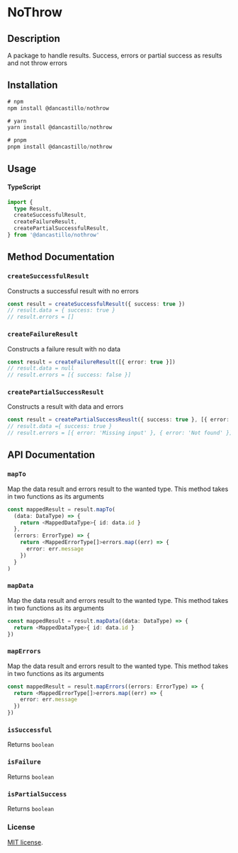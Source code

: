 # NoThrow

## Description

A package to handle results. Success, errors or partial success as results and not throw errors

## Installation

```typescript
# npm
npm install @dancastillo/nothrow

# yarn
yarn install @dancastillo/nothrow

# pnpm
pnpm install @dancastillo/nothrow
```

## Usage

#### TypeScript

```typescript
import {
  type Result,
  createSuccessfulResult,
  createFailureResult,
  createPartialSuccessfulResult,
} from '@dancastillo/nothrow'
```

## Method Documentation

### `createSuccessfulResult`

Constructs a successful result with no errors

```typescript
const result = createSuccessfulResult({ success: true })
// result.data = { success: true }
// result.errors = []
```

### `createFailureResult`

Constructs a failure result with no data

```typescript
const result = createFailureResult([{ error: true }])
// result.data = null
// result.errors = [{ success: false }]
```

### `createPartialSuccessResult`

Constructs a result with data and errors

```typescript
const result = createPartialSuccessReuslt({ success: true }, [{ error: 'Missing input' }, { error: 'Not found' }])
// result.data ={ success: true }
// result.errors = [{ error: 'Missing input' }, { error: 'Not found' }]
```

## API Documentation

### `mapTo`

Map the data result and errors result to the wanted type. This method takes in two functions as its arguments

```typescript
const mappedResult = result.mapTo(
  (data: DataType) => {
    return <MappedDataType>{ id: data.id }
  },
  (errors: ErrorType) => {
    return <MappedErrorType[]>errors.map((err) => {
      error: err.message
    })
  }
)
```

### `mapData`

Map the data result and errors result to the wanted type. This method takes in two functions as its arguments

```typescript
const mappedResult = result.mapData((data: DataType) => {
  return <MappedDataType>{ id: data.id }
})
```

### `mapErrors`

Map the data result and errors result to the wanted type. This method takes in two functions as its arguments

```typescript
const mappedResult = result.mapErrors((errors: ErrorType) => {
  return <MappedErrorType[]>errors.map((err) => {
    error: err.message
  })
})
```

### `isSuccessful`

Returns `boolean`

### `isFailure`

Returns `boolean`

### `isPartialSuccess`

Returns `boolean`

### License

[MIT license](https://github.com/dancastillo/nothrow/blob/main/LICENSE).
